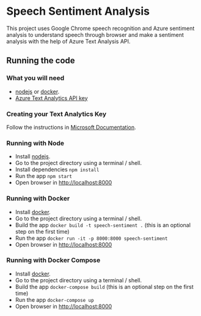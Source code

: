 # Speech Sentiment Analysis

This project uses Google Chrome speech recognition and Azure sentiment analysis to understand speech through browser and make a sentiment analysis with the help of Azure Text Analysis API.

## Running the code

### What you will need

* [nodejs](https://nodejs.org/en/download/package-manager/) or [docker](https://docs.docker.com/install/).
* [Azure Text Analytics API key](https://azure.microsoft.com/en-us/services/cognitive-services/text-analytics/)

### Creating your Text Analytics Key

Follow the instructions in [Microsoft Documentation](https://docs.microsoft.com/en-us/azure/cognitive-services/text-analytics/how-tos/text-analytics-how-to-access-key).

### Running with Node

* Install [nodejs](https://nodejs.org/en/download/package-manager/).
* Go to the project directory using a terminal / shell.
* Install dependencies `npm install`
* Run the app `npm start`
* Open browser in [http://localhost:8000](http://localhost:8000)

### Running with Docker

* Install [docker](https://docs.docker.com/install/).
* Go to the project directory using a terminal / shell.
* Build the app `docker build -t speech-sentiment .` (this is an optional step on the first time)
* Run the app `docker run -it -p 8000:8000 speech-sentiment`
* Open browser in [http://localhost:8000](http://localhost:8000)

### Running with Docker Compose

* Install [docker](https://docs.docker.com/install/).
* Go to the project directory using a terminal / shell.
* Build the app `docker-compose build` (this is an optional step on the first time)
* Run the app `docker-compose up`
* Open browser in [http://localhost:8000](http://localhost:8000)
